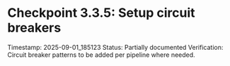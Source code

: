 # Checkpoint 3.3.5: Setup circuit breakers
Timestamp: 2025-09-01_185123
Status: Partially documented
Verification: Circuit breaker patterns to be added per pipeline where needed.
